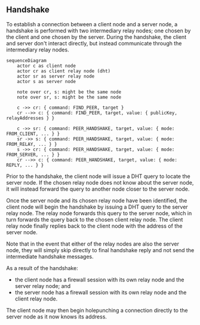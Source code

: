## Handshake

To establish a connection between a client node and a server node, a handshake is performed with two intermediary relay nodes; one chosen by the client and one chosen by the server. During the handshake, the client and server don't interact directly, but instead communicate through the intermediary relay nodes.

```mermaid
sequenceDiagram
    actor c as client node
    actor cr as client relay node (dht)
    actor sr as server relay node
    actor s as server node

    note over cr, s: might be the same node
    note over sr, s: might be the same node

    c ->> cr: { command: FIND_PEER, target }
    cr -->> c: { command: FIND_PEER, target, value: { publicKey, relayAddresses } }

    c ->> sr: { command: PEER_HANDSHAKE, target, value: { mode: FROM_CLIENT, ... } }
    sr ->> s: { command: PEER_HANDSHAKE, target, value: { mode: FROM_RELAY, ... } }
    s ->> cr: { command: PEER_HANDSHAKE, target, value: { mode: FROM_SERVER, ... } }
    cr -->> c: { command: PEER_HANDSHAKE, target, value: { mode: REPLY, ... } }
```

Prior to the handshake, the client node will issue a DHT query to locate the server node. If the chosen relay node does not know about the server node, it will instead forward the query to another node closer to the server node.

Once the server node and its chosen relay node have been identified, the client node will begin the handshake by issuing a DHT query to the server relay node. The relay node forwards this query to the server node, which in turn forwards the query back to the chosen client relay node. The client relay node finally replies back to the client node with the address of the server node.

Note that in the event that either of the relay nodes are also the server node, they will simply skip directly to final handshake reply and not send the intermediate handshake messages.

As a result of the handshake:

- the client node has a firewall session with its own relay node and the server relay node; and
- the server node has a firewall session with its own relay node and the client relay node.

The client node may then begin holepunching a connection directly to the server node as it now knows its address.
